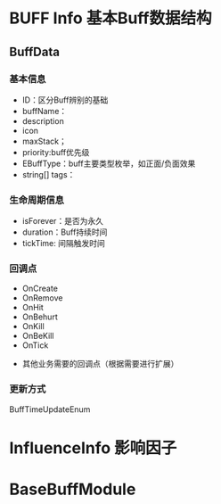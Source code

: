 # BUFF Info 基本Buff数据结构
## BuffData
### 基本信息
+ ID：区分Buff辨别的基础
+ buffName：
+ description
+ icon
+ maxStack；
+ priority:buff优先级 
+ EBuffType：buff主要类型枚举，如正面/负面效果
+ string[] tags：

### 生命周期信息
* isForever：是否为永久 
* duration：Buff持续时间
* tickTime: 间隔触发时间


### 回调点
+ OnCreate
+ OnRemove
+ OnHit
+ OnBehurt
+ OnKill
+ OnBeKill
+ OnTick
* 其他业务需要的回调点（根据需要进行扩展）


### 更新方式
BuffTimeUpdateEnum

# InfluenceInfo 影响因子




# BaseBuffModule